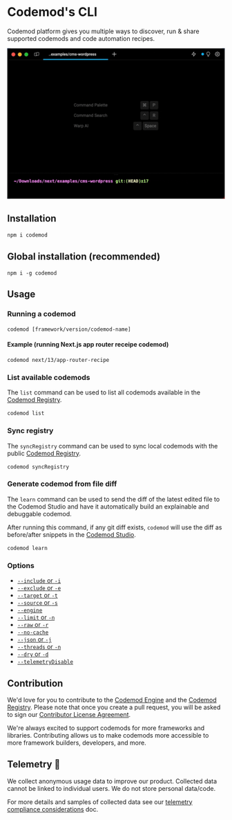 # Codemod's CLI

Codemod platform gives you multiple ways to discover, run & share supported codemods and code automation recipes.

![Running Codemod CLI](https://raw.githubusercontent.com/codemod-com/website/main/theme/assets/images/hero-video.gif)

## Installation

    npm i codemod

## Global installation (recommended)

    npm i -g codemod

## Usage

### Running a codemod

    codemod [framework/version/codemod-name]

#### Example (running Next.js app router receipe codemod)

    codemod next/13/app-router-recipe

### List available codemods

The `list` command can be used to list all codemods available in the [Codemod Registry](https://github.com/codemod-com/codemod-registry).

    codemod list

### Sync registry

The `syncRegistry` command can be used to sync local codemods with the public [Codemod Registry](https://github.com/codemod-com/codemod-registry).

    codemod syncRegistry

### Generate codemod from file diff

The `learn` command can be used to send the diff of the latest edited file to the Codemod Studio and have it automatically build an explainable and debuggable codemod.

After running this command, if any git diff exists, `codemod` will use the diff as before/after snippets in the [Codemod Studio](https://codemod.studio).

    codemod learn

### Options

-   [`--include` or `-i`](https://docs.codemod.com/docs/cli/advanced-usage#--include)
-   [`--exclude` or `-e`](https://docs.codemod.com/docs/cli/advanced-usage#--exclude)
-   [`--target` or `-t`](https://docs.codemod.com/docs/cli/advanced-usage#--target)
-   [`--source` or `-s`](https://docs.codemod.com/docs/cli/advanced-usage#--source)
-   [`--engine`](https://docs.codemod.com/docs/cli/advanced-usage#--engine)
-   [`--limit` or `-n`](https://docs.codemod.com/docs/cli/advanced-usage#--limit)
-   [`--raw` or `-r`](https://docs.codemod.com/docs/cli/advanced-usage#--raw)
-   [`--no-cache`](https://docs.codemod.com/docs/cli/advanced-usage#--no-cache)
-   [`--json` or `-j`](https://docs.codemod.com/docs/cli/advanced-usage#--json)
-   [`--threads` or `-n`](https://docs.codemod.com/docs/cli/advanced-usage#--threads)
-   [`--dry` or `-d`](https://docs.codemod.com/docs/cli/advanced-usage#--dry)
-   [`--telemetryDisable`](https://docs.codemod.com/docs/cli/advanced-usage#--telemetrydisable)

## Contribution

We'd love for you to contribute to the [Codemod Engine](https://github.com/codemod-com/codemod-engine-node) and the [Codemod Registry](https://github.com/codemod-com/codemod-registry). Please note that once you create a pull request, you will be asked to sign our [Contributor License Agreement](https://cla-assistant.io/codemod-com/codemod-registry).

We're always excited to support codemods for more frameworks and libraries. Contributing allows us to make codemods more accessible to more framework builders, developers, and more.

## Telemetry 🔭

We collect anonymous usage data to improve our product. Collected data cannot be linked to individual users. We do not store personal data/code.

For more details and samples of collected data see our [telemetry compliance considerations](https://docs.codemod.com/docs/about/telemetry-compliance) doc.
